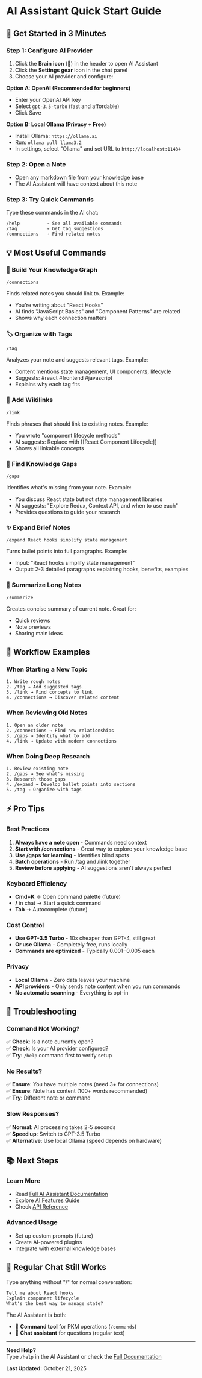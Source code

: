 # AI Assistant Quick Start Guide

## 🚀 Get Started in 3 Minutes

### Step 1: Configure AI Provider

1. Click the **Brain icon** (🧠) in the header to open AI Assistant
2. Click the **Settings gear** icon in the chat panel
3. Choose your AI provider and configure:

**Option A: OpenAI (Recommended for beginners)**
- Enter your OpenAI API key
- Select `gpt-3.5-turbo` (fast and affordable)
- Click Save

**Option B: Local Ollama (Privacy + Free)**
- Install Ollama: `https://ollama.ai`
- Run: `ollama pull llama3.2`
- In settings, select "Ollama" and set URL to `http://localhost:11434`

### Step 2: Open a Note

- Open any markdown file from your knowledge base
- The AI Assistant will have context about this note

### Step 3: Try Quick Commands

Type these commands in the AI chat:

```
/help          → See all available commands
/tag           → Get tag suggestions
/connections   → Find related notes
```

## 💡 Most Useful Commands

### 🔗 Build Your Knowledge Graph
```
/connections
```
Finds related notes you should link to. Example:
- You're writing about "React Hooks"
- AI finds "JavaScript Basics" and "Component Patterns" are related
- Shows why each connection matters

### 🏷️ Organize with Tags
```
/tag
```
Analyzes your note and suggests relevant tags. Example:
- Content mentions state management, UI components, lifecycle
- Suggests: #react #frontend #javascript
- Explains why each tag fits

### 🔗 Add Wikilinks
```
/link
```
Finds phrases that should link to existing notes. Example:
- You wrote "component lifecycle methods"
- AI suggests: Replace with [[React Component Lifecycle]]
- Shows all linkable concepts

### 🧩 Find Knowledge Gaps
```
/gaps
```
Identifies what's missing from your note. Example:
- You discuss React state but not state management libraries
- AI suggests: "Explore Redux, Context API, and when to use each"
- Provides questions to guide your research

### ✨ Expand Brief Notes
```
/expand React hooks simplify state management
```
Turns bullet points into full paragraphs. Example:
- Input: "React hooks simplify state management"
- Output: 2-3 detailed paragraphs explaining hooks, benefits, examples

### 📝 Summarize Long Notes
```
/summarize
```
Creates concise summary of current note. Great for:
- Quick reviews
- Note previews
- Sharing main ideas

## 🎯 Workflow Examples

### When Starting a New Topic
```
1. Write rough notes
2. /tag → Add suggested tags
3. /link → Find concepts to link
4. /connections → Discover related content
```

### When Reviewing Old Notes
```
1. Open an older note
2. /connections → Find new relationships
3. /gaps → Identify what to add
4. /link → Update with modern connections
```

### When Doing Deep Research
```
1. Review existing note
2. /gaps → See what's missing
3. Research those gaps
4. /expand → Develop bullet points into sections
5. /tag → Organize with tags
```

## ⚡ Pro Tips

### Best Practices
1. **Always have a note open** - Commands need context
2. **Start with /connections** - Great way to explore your knowledge base
3. **Use /gaps for learning** - Identifies blind spots
4. **Batch operations** - Run /tag and /link together
5. **Review before applying** - AI suggestions aren't always perfect

### Keyboard Efficiency
- **Cmd+K** → Open command palette (future)
- **/** in chat → Start a quick command
- **Tab** → Autocomplete (future)

### Cost Control
- **Use GPT-3.5 Turbo** - 10x cheaper than GPT-4, still great
- **Or use Ollama** - Completely free, runs locally
- **Commands are optimized** - Typically $0.001-$0.005 each

### Privacy
- **Local Ollama** - Zero data leaves your machine
- **API providers** - Only sends note content when you run commands
- **No automatic scanning** - Everything is opt-in

## 🔧 Troubleshooting

### Command Not Working?
✅ **Check**: Is a note currently open?  
✅ **Check**: Is your AI provider configured?  
✅ **Try**: `/help` command first to verify setup

### No Results?
✅ **Ensure**: You have multiple notes (need 3+ for connections)  
✅ **Ensure**: Note has content (100+ words recommended)  
✅ **Try**: Different note or command

### Slow Responses?
✅ **Normal**: AI processing takes 2-5 seconds  
✅ **Speed up**: Switch to GPT-3.5 Turbo  
✅ **Alternative**: Use local Ollama (speed depends on hardware)

## 📚 Next Steps

### Learn More
- Read [Full AI Assistant Documentation](./AI_ASSISTANT_ENHANCEMENTS.md)
- Explore [AI Features Guide](./AI_FEATURES.md)
- Check [API Reference](./API_REFERENCE.md)

### Advanced Usage
- Set up custom prompts (future)
- Create AI-powered plugins
- Integrate with external knowledge bases

## 💬 Regular Chat Still Works

Type anything without "/" for normal conversation:

```
Tell me about React hooks
Explain component lifecycle
What's the best way to manage state?
```

The AI Assistant is both:
- 🤖 **Command tool** for PKM operations (`/commands`)
- 💬 **Chat assistant** for questions (regular text)

---

**Need Help?**  
Type `/help` in the AI Assistant or check the [Full Documentation](./AI_ASSISTANT_ENHANCEMENTS.md)

**Last Updated:** October 21, 2025
